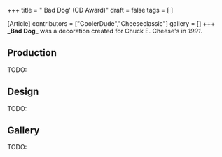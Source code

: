 +++
title = "'Bad Dog' (CD Award)"
draft = false
tags = [ ]

[Article]
contributors = ["CoolerDude","Cheeseclassic"]
gallery = []
+++
**_Bad Dog**_ was a decoration created for Chuck E. Cheese's in _1991_.

## Production ##
TODO:

## Design ##
TODO:

## Gallery ##
TODO: